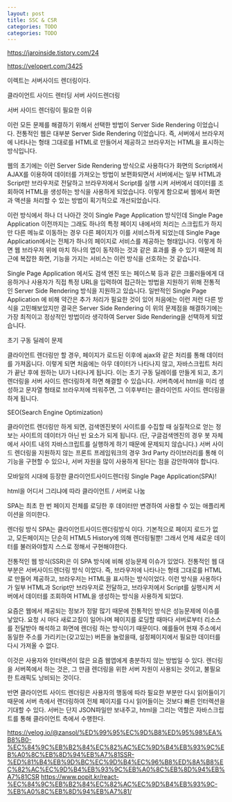 ```yaml
---
layout: post
title: SSC & CSR
categories: TODO
categories: TODO
---
```


https://jaroinside.tistory.com/24

https://velopert.com/3425


이렉트는 서버사이드 렌더링이다.

클라이언트 사이드 렌터딩
서버 사이드렌더링

서버 사이드 렌더링이 필요한 이유

이런 모든 문제를 해결하기 위해서 선택한 방법이 Server Side Rendering 이었습니다. 전통적인 웹은 대부분 Server Side Rendering 이었습니다. 즉, 서버에서 브라우저에 나타나는 형태 그대로를 HTML로 만들어서 제공하고 브라우저는 HTML을 표시하는 방식입니다.


웹의 초기에는 이런 Server Side Rendering 방식으로 사용하다가 화면의 Script에서 AJAX를 이용하여 데이터를 가져오는 방법이 보편화되면서 서버에서는 일부 HTML과 Script만 브라우저로 전달하고 브라우저에서 Script를 실행 시켜 서버에서 데이터를 조회하여 HTML을 생성하는 방식을 사용하게 되었습니다. 이렇게 함으로써 웹에서 화면과 액션을 처리할 수 있는 방법이 획기적으로 개선되었습니다.

이런 방식에서 하나 더 나아간 것이 Single Page Application 방식인데 Single Page Application 이전까지는 그래도 하나의 특정 페이지 내에서의 처리는 스크립트가 하지만 다른 메뉴로 이동하는 경우 다른 페이지가 이를 서비스하게 되었는데 Single Page Application에서는 전체가 하나의 페이지로 서비스를 제공하는 형태입니다. 이렇게 하면 웹 브라우저 위에 마치 하나의 앱이 동작하는 것과 같은 효과를 줄 수 있기 때문에 최근에 복잡한 화면, 기능을 가지는 서비스는 이런 방식을 선호하는 것 같습니다.

Single Page Application 에서도 검색 엔진 또는 페이스북 등과 같은 크롤러들에게 대응하거나 사용자가 직접 특정 URL을 입력하여 접근하는 방법을 지원하기 위해 전통적인 Server Side Rendering 방식을 지원하고 있습니다. 일반적인  Single Page Application 에 비해 약간은 추가 처리가 필요한 것이 있어 처음에는 이런 저런 다른 방식을 고민해보았지만 결국은 Server Side Rendering 이 위의 문제점을 해결하기에는 가장 최적이고 정상적인 방법이라 생각하여 Server Side Rendering을 선택하게 되었습니다.

초기 구동 딜레이 문제

클라이언트 렌더링만 할 경우, 페이지가 로드된 이후에 ajax와 같은 처리를 통해 데이터를 가져옵니다. 이렇게 되면 처음에는 아무 데이터가 나타나지 않고, 자바스크립트 처리가 끝난 후에 원하는 UI가 나타나게 됩니다. 이는 초기 구동 딜레이를 만들게 되고, 초기 렌더링을 서버 사이드 렌더링하게 하면 해결할 수 있습니다. 서버측에서 html을 미리 생성하고 문자열 형태로 브라우저에 띄워주면, 그 이후부터는 클라이언트 사이드 렌더링을 하게 됩니다.

SEO(Search Engine Optimization)

클라이언트 렌더링만 하게 되면, 검색엔진봇이 사이트를 수집할 때 실질적으로 얻는 정보는 사이트의 데이터가 아닌 빈 요소가 되게 됩니다. (단, 구글검색엔진의 경우 봇 자체에서 사이트 내의 자바스크립트를 실행하게 하기 때문에 문제되지 않습니다.) 서버 사이드 렌더링을 지원하지 않는 프론트 프레임워크의 경우 3rd Party 라이브러리를 통해 이 기능을 구현할 수 있으나, 서버 자원을 많이 사용하게 된다는 점을 감안하여야 합니다.


모바일의 시대에 등장한 클라이언트사이드렌더링 Single Page Application(SPA)!

html을 어디서 그리냐에 따라 클라이언트 / 서버로 나눔

SPA는 최초 한 번 페이지 전체를 로딩한 후 데이터만 변경하여 사용할 수 있는 애플리케이션을 의미한다.


렌더링 방식
SPA는 클라이언트사이드렌더링방식 이다.
기본적으로 페이지 로드가 없고, 모든페이지는 단순히 HTML5 History에 의해 렌더링될뿐! 그래서 언제 새로운 데이터를 불러와야할지 스스로 정해서 구현해야한다.




전통적인 웹 방식(SSR)은 이 SPA 방식에 비해 성능문제 이슈가 있었다.
전통적인 웹 대부분은 서버사이드렌더링 방식 이었다. 즉, 브라우저에 나타나는 형태 그대로를 HTML로 만들어 제공하고, 브라우저는 HTML을 표시하는 방식이었다. 이런 방식을 사용하다가 일부 HTML과 Script만 브라우저로 전달하고, 브라우저에서 Script를 실행시켜 서버에서 데이터를 조회하여 HTML을 생성하는 방식을 사용하게 되었다.

요즘은 웹에서 제공되는 정보가 정말 많기 때문에 전통적인 방식은 성능문제에 이슈를 낳았다. 요청 시 마다 새로고침이 일어나며 페이지를 로딩할 때마다 서버로부터 리소스를 전달받아 해석하고 화면에 렌더링 하는 방식이기 때문이다. 예를들어 현재 주소에서 동일한 주소를 가리키는(갖고있는) 버튼을 눌렀을때, 설정페이지에서 필요한 데이터를 다시 가져올 수 없다.

이것은 사용자와 인터랙션이 많은 요즘 웹앱에게 충분하지 않는 방법일 수 있다. 렌더링을 서버쪽에서 하는 것은, 그 만큼 렌더링을 위한 서버 자원이 사용되는 것이고, 불필요한 트래픽도 낭비되는 것이다.

반면 클라이언트 사이드 렌더링은 사용자의 행동에 따라 필요한 부분만 다시 읽어들이기 때문에 서버 측에서 렌더링하여 전체 페이지를 다시 읽어들이는 것보다 빠른 인터렉션을 기대할 수 있다. 서버는 단지 JSON파일만 보내주고, html을 그리는 역할은 자바스크립트를 통해 클라이언트 측에서 수행한다.


https://velog.io/@zansol/%ED%99%95%EC%9D%B8%ED%95%98%EA%B8%B0-%EC%84%9C%EB%B2%84%EC%82%AC%EC%9D%B4%EB%93%9C%EB%A0%8C%EB%8D%94%EB%A7%81SSR-%ED%81%B4%EB%9D%BC%EC%9D%B4%EC%96%B8%ED%8A%B8%EC%82%AC%EC%9D%B4%EB%93%9C%EB%A0%8C%EB%8D%94%EB%A7%81CSR
https://www.popit.kr/react-%EC%84%9C%EB%B2%84%EC%82%AC%EC%9D%B4%EB%93%9C-%EB%A0%8C%EB%8D%94%EB%A7%81/